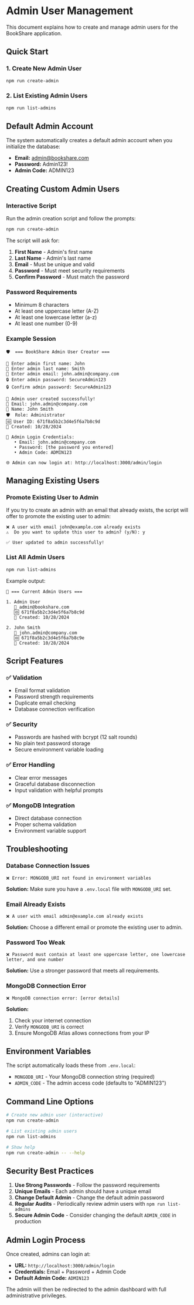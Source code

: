 # Admin User Management

This document explains how to create and manage admin users for the BookShare application.

## Quick Start

### 1. Create New Admin User
```bash
npm run create-admin
```

### 2. List Existing Admin Users
```bash
npm run list-admins
```

## Default Admin Account

The system automatically creates a default admin account when you initialize the database:

- **Email:** admin@bookshare.com
- **Password:** Admin123!
- **Admin Code:** ADMIN123

## Creating Custom Admin Users

### Interactive Script
Run the admin creation script and follow the prompts:

```bash
npm run create-admin
```

The script will ask for:
1. **First Name** - Admin's first name
2. **Last Name** - Admin's last name
3. **Email** - Must be unique and valid
4. **Password** - Must meet security requirements
5. **Confirm Password** - Must match the password

### Password Requirements
- Minimum 8 characters
- At least one uppercase letter (A-Z)
- At least one lowercase letter (a-z)
- At least one number (0-9)

### Example Session
```
🛡️  === BookShare Admin User Creator ===

👤 Enter admin first name: John
👤 Enter admin last name: Smith
📧 Enter admin email: john.admin@company.com
🔒 Enter admin password: SecureAdmin123
🔒 Confirm admin password: SecureAdmin123

🎉 Admin user created successfully!
📧 Email: john.admin@company.com
👤 Name: John Smith
🛡️  Role: Administrator
🆔 User ID: 671f8a5b2c3d4e5f6a7b8c9d
📅 Created: 10/28/2024

🔐 Admin Login Credentials:
   • Email: john.admin@company.com
   • Password: [the password you entered]
   • Admin Code: ADMIN123

🌐 Admin can now login at: http://localhost:3000/admin/login
```

## Managing Existing Users

### Promote Existing User to Admin
If you try to create an admin with an email that already exists, the script will offer to promote the existing user to admin:

```
❌ A user with email john@example.com already exists
⚠️  Do you want to update this user to admin? (y/N): y

✅ User updated to admin successfully!
```

### List All Admin Users
```bash
npm run list-admins
```

Example output:
```
👥 === Current Admin Users ===

1. Admin User
   📧 admin@bookshare.com
   🆔 671f8a5b2c3d4e5f6a7b8c9d
   📅 Created: 10/28/2024

2. John Smith
   📧 john.admin@company.com
   🆔 671f8a5b2c3d4e5f6a7b8c9e
   📅 Created: 10/28/2024
```

## Script Features

### ✅ **Validation**
- Email format validation
- Password strength requirements
- Duplicate email checking
- Database connection verification

### ✅ **Security**
- Passwords are hashed with bcrypt (12 salt rounds)
- No plain text password storage
- Secure environment variable loading

### ✅ **Error Handling**
- Clear error messages
- Graceful database disconnection
- Input validation with helpful prompts

### ✅ **MongoDB Integration**
- Direct database connection
- Proper schema validation
- Environment variable support

## Troubleshooting

### Database Connection Issues
```
❌ Error: MONGODB_URI not found in environment variables
```
**Solution:** Make sure you have a `.env.local` file with `MONGODB_URI` set.

### Email Already Exists
```
❌ A user with email admin@example.com already exists
```
**Solution:** Choose a different email or promote the existing user to admin.

### Password Too Weak
```
❌ Password must contain at least one uppercase letter, one lowercase letter, and one number
```
**Solution:** Use a stronger password that meets all requirements.

### MongoDB Connection Error
```
❌ MongoDB connection error: [error details]
```
**Solution:**
1. Check your internet connection
2. Verify `MONGODB_URI` is correct
3. Ensure MongoDB Atlas allows connections from your IP

## Environment Variables

The script automatically loads these from `.env.local`:

- `MONGODB_URI` - Your MongoDB connection string (required)
- `ADMIN_CODE` - The admin access code (defaults to "ADMIN123")

## Command Line Options

```bash
# Create new admin user (interactive)
npm run create-admin

# List existing admin users
npm run list-admins

# Show help
npm run create-admin -- --help
```

## Security Best Practices

1. **Use Strong Passwords** - Follow the password requirements
2. **Unique Emails** - Each admin should have a unique email
3. **Change Default Admin** - Change the default admin password
4. **Regular Audits** - Periodically review admin users with `npm run list-admins`
5. **Secure Admin Code** - Consider changing the default `ADMIN_CODE` in production

## Admin Login Process

Once created, admins can login at:
- **URL:** `http://localhost:3000/admin/login`
- **Credentials:** Email + Password + Admin Code
- **Default Admin Code:** `ADMIN123`

The admin will then be redirected to the admin dashboard with full administrative privileges.